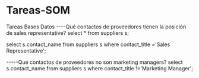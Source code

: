 # Tareas-SOM
Tareas Bases Datos
----Qué contactos de proveedores tienen la posición de sales representative?
select * from suppliers s;

select s.contact_name
from suppliers s 
where contact_title ='Sales Representative';

-----Qué contactos de proveedores no son marketing managers?
select s.contact_name 
from suppliers s 
where contact_title !='Marketing Manager';
